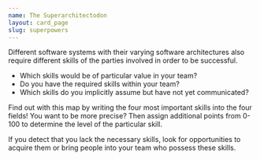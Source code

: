```yaml
---
name: The Superarchitectodon
layout: card_page
slug: superpowers
---
```

Different software systems with their varying software architectures also require different skills of the parties involved in order to be successful.

- Which skills would be of particular value in your team?
- Do you have the required skills within your team?
- Which skills do you implicitly assume but have not yet communicated?

Find out with this map by writing the four most important skills into the four fields! You want to be more precise? Then assign additional points from 0-100 to determine the level of the particular skill.

If you detect that you lack the necessary skills, look for opportunities to acquire them or bring people into your team who possess these skills.